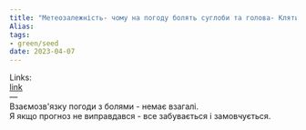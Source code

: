 ```yaml
---
title: "Метеозалежність- чому на погоду болять суглоби та голова- Клятий раціоналіст"
Alias: 
tags:
- green/seed
date: 2023-04-07
---
```

Links:  
[link](https://www.youtube.com/watch?v=xbdvdrOPzLM)  
—  
Взаємозв'язку погоди з болями - немає взагалі.  
Я якщо прогноз не виправдався - все забувається і замовчується.
